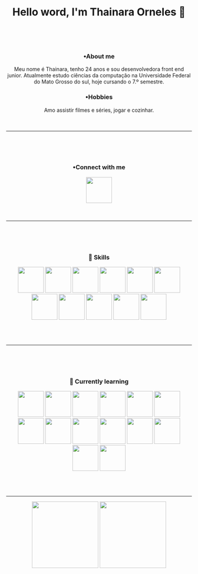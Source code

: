 <h1 align="center"> Hello word, I'm Thainara Orneles 👋 </h1>

<br/>
<br/>
<br/>

<div align="center">

<h3> •About me</h3>
Meu nome é Thainara, tenho 24 anos e sou desenvolvedora front end junior. Atualmente estudo ciências da computação na Universidade Federal do Mato Grosso do sul, hoje cursando o 7.º semestre.
<br/>
<h3>•Hobbies</h3>
Amo assistir filmes e séries, jogar e cozinhar.
<br/>
<br/>
<br/>
<hr>
<br/>
<br/>
<br/>
<h3> •Connect with me </h3>

<a href="https://www.linkedin.com/in/thainara-orneles-matos-0b3b92198/" alt="linkedin" target="_blank">

<img height="70em" src="https://cdn.jsdelivr.net/gh/devicons/devicon/icons/linkedin/linkedin-original.svg" />
 
</a>
<br/>
<br/>
<br/>
</div>
<hr>
<br/>
<br/>
<br/>
<h3 align="center">🚀 Skills </h3>
<div align="center">
  <img height="70em" src="https://cdn.jsdelivr.net/gh/devicons/devicon/icons/c/c-original.svg" />
  
  <img height="70em" src="https://cdn.jsdelivr.net/gh/devicons/devicon/icons/css3/css3-original.svg" />
  
  <img height="70em" src="https://cdn.jsdelivr.net/gh/devicons/devicon/icons/git/git-original.svg" />
  
  <img height="70em" src="https://cdn.jsdelivr.net/gh/devicons/devicon/icons/github/github-original.svg" />
  
  <img height="70em" src="https://cdn.jsdelivr.net/gh/devicons/devicon/icons/html5/html5-original.svg" />
 
  <img height="70em" src="https://img.icons8.com/color/144/000000/microsoft-excel-2019--v1.png"/>
  
  <img height="70em" src="https://cdn.jsdelivr.net/gh/devicons/devicon/icons/mysql/mysql-original.svg" />
  
  <img height="70em" src="https://cdn.jsdelivr.net/gh/devicons/devicon/icons/postgresql/postgresql-original.svg" />
  
  <img height="70em" src="https://cdn.jsdelivr.net/gh/devicons/devicon/icons/python/python-original.svg" />
  
  <img height="70em" src="https://cdn.jsdelivr.net/gh/devicons/devicon/icons/trello/trello-plain.svg" />

  <img height="70em" src="https://cdn.jsdelivr.net/gh/devicons/devicon/icons/vscode/vscode-original.svg" />
</div>
<br/>
<br/>
<br/>

<hr>
<br/>
<br/>
<br/>

<h3 align="center">🌱 Currently learning </h3>

<div align="center">
  
  <img height="70em" src="https://cdn.jsdelivr.net/gh/devicons/devicon/icons/bootstrap/bootstrap-plain-wordmark.svg" />

  <img height="70em" src="https://cdn.jsdelivr.net/gh/devicons/devicon/icons/cplusplus/cplusplus-original.svg" />
 
  <img height="70em" src="https://cdn.jsdelivr.net/gh/devicons/devicon/icons/csharp/csharp-original.svg" />

  <img height="70em"  src="https://cdn.jsdelivr.net/gh/devicons/devicon/icons/flutter/flutter-original.svg" />
  
  <img height="70em" src="https://cdn.jsdelivr.net/gh/devicons/devicon/icons/heroku/heroku-plain-wordmark.svg" />
  
  <img height="70em" src="https://cdn.jsdelivr.net/gh/devicons/devicon/icons/java/java-original.svg" />
  
  <img height="70em" src="https://cdn.jsdelivr.net/gh/devicons/devicon/icons/javascript/javascript-original.svg" />
  
  <img height="70em" src="https://cdn.jsdelivr.net/gh/devicons/devicon/icons/nodejs/nodejs-original.svg" /> 
  
  <img height="70em" src="https://cdn.jsdelivr.net/gh/devicons/devicon/icons/npm/npm-original-wordmark.svg" />
  
  <img height="70em" src="https://cdn.jsdelivr.net/gh/devicons/devicon/icons/photoshop/photoshop-plain.svg" />
  
  <img height="70em" src="https://cdn.jsdelivr.net/gh/devicons/devicon/icons/php/php-original.svg" />
  
  <img height="70em" src="https://cdn.jsdelivr.net/gh/devicons/devicon/icons/pycharm/pycharm-original.svg" />
  
  <img height="70em" src="https://cdn.jsdelivr.net/gh/devicons/devicon/icons/react/react-original.svg" />
  
  <img height="70em" src="https://cdn.jsdelivr.net/gh/devicons/devicon/icons/spring/spring-original.svg" />
 
</div>
<br/>
<br/>
<br/>
<hr>
<div align="center">
<img height="180em" src="https://github-readme-stats.vercel.app/api?username=ThainaraOrneles&show_icons=true&theme=tokyonight"/>

<img height="180em"  src="https://github-readme-stats-eight-theta.vercel.app/api/top-langs/?username=ThainaraOrneles&layout=compact&langs_count=8&theme=tokyonight&include_all_commits=true&count_private=true"/>
</div>



<!--
**ThainaraOrneles/ThainaraOrneles** is a ✨ _special_ ✨ repository because its `README.md` (this file) appears on your GitHub profile.

Here are some ideas to get you started:

- 🔭 I’m currently working on ...
- 🌱 I’m currently learning ...
- 👯 I’m looking to collaborate on ...
- 🤔 I’m looking for help with ...
- 💬 Ask me about ...
- 📫 How to reach me: ...
- 😄 Pronouns: ...
- ⚡ Fun fact: ...
-->
